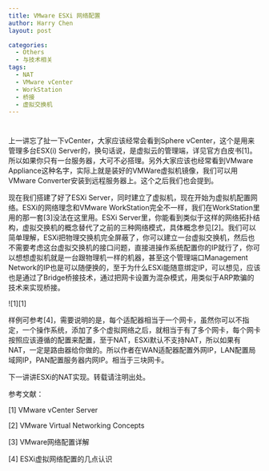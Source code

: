 ```yaml
---
title: VMware ESXi 网络配置
author: Harry Chen
layout: post

categories:
  - Others
  - 与技术相关
tags:
  - NAT
  - VMware vCenter
  - WorkStation
  - 桥接
  - 虚拟交换机
---
```

# 

  上一讲忘了扯一下vCenter，大家应该经常会看到Sphere vCenter，这个是用来管理多台ESX(i) Server的，换句话说，是虚拟云的管理端，详见官方白皮书[1]。所以如果你只有一台服务器，大可不必搭理。另外大家应该也经常看到VMware Appliance这种名字，实际上就是装好的VMWare虚拟机镜像，我们可以用VMware Converter安装到远程服务器上。这个之后我们也会提到。

  现在我们搭建了好了ESXi Server，同时建立了虚拟机，现在开始为虚拟机配置网络。ESXi的网络理念和VMware WorkStation完全不一样，我们在WorkStation里用的那一套[3]没法在这里用。ESXi Server里，你能看到类似于这样的网络拓扑结构，虚拟交换机的概念替代了之前的三种网络模式，具体概念参见[2]。我们可以简单理解，ESXi把物理交换机完全屏蔽了，你可以建立一台虚拟交换机，然后也不需要考虑这台虚拟交换机的接口问题，直接进操作系统配置你的IP就行了，你可以想想虚拟机就是一台跟物理机一样的机器，甚至这个管理端口Management Network的IP也是可以随便换的，至于为什么ESXi能随意绑定IP，可以想见，应该也是通过了Bridge桥接技术，通过把网卡设置为混杂模式，用类似于ARP欺骗的技术来实现桥接。

![1][1]

  样例可参考[4]，需要说明的是，每个适配器相当于一个网卡，虽然你可以不指定，一个操作系统，添加了多个虚拟网络之后，就相当于有了多个网卡，每个网卡按照应该遵循的配置来配置，至于NAT，ESXi默认不支持NAT，所以如果有NAT，一定是路由器给你做的。所以作者在WAN适配器配置外网IP，LAN配置局域网IP，PAN配置服务器内网IP。相当于三块网卡。

  下一讲讲ESXi的NAT实现。转载请注明出处。

参考文献：

[1] VMware vCenter Server



[2] VMware Virtual Networking Concepts



[3] VMware网络配置详解



[4] ESXi虚拟网络配置的几点认识


